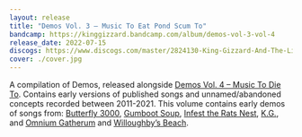 ```yaml
---
layout: release
title: "Demos Vol. 3 – Music To Eat Pond Scum To"
bandcamp: https://kinggizzard.bandcamp.com/album/demos-vol-3-vol-4
release_date: 2022-07-15
discogs: https://www.discogs.com/master/2824130-King-Gizzard-And-The-Lizard-Wizard-Demos-Vol-3-Vol-4
cover: ./cover.jpg
---
```


A compilation of Demos, released alongside [Demos Vol. 4 – Music To Die To](../demos-vol-4-music-to-die-to). Contains early versions of published songs and unnamed/abandoned concepts recorded between 2011-2021. This volume contains early demos of songs from: [Butterfly 3000](../butterfly-3000), [Gumboot Soup](../gumboot-soup), [Infest the Rats Nest](../infest-the-rats-nest), [K.G.](../kg), and [Omnium Gatherum](../omnium-gatherum) and [Willoughby’s Beach](../willoughbys-beach).
